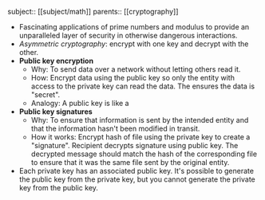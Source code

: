 subject:: [[subject/math]]
parents:: [[cryptography]]

- Fascinating applications of prime numbers and modulus to provide an unparalleled layer of security in otherwise dangerous interactions.
- *Asymmetric cryptography*: encrypt with one key and decrypt with the other.
- **Public key encryption**
	- Why: To send data over a network without letting others read it.
	- How: Encrypt data using the public key so only the entity with access to the private key can read the data. The ensures the data is "secret".
	- Analogy: A public key is like a
- **Public key signatures**
	- Why: To ensure that information is sent by the intended entity and that the information hasn't been modified in transit.
	- How it works: Encrypt hash of file using the private key to create a "signature". Recipient decrypts signature using public key. The decrypted message should match the hash of the corresponding file to ensure that it was the same file sent by the original entity.
- Each private key has an associated public key. It's possible to generate the public key from the private key, but you cannot generate the private key from the public key.